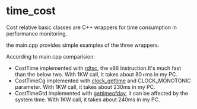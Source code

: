 # time_cost
Cost relative basic classes are C++ wrappers for time consumption in performance monitoring.

the main.cpp provides simple examples of the three wrappers.

According to main.cpp comparision:
- CostTime implemented with [rdtsc](https://www.strchr.com/performance_measurements_with_rdtsc), the x86 Instruction.It's much fast than the below two. With 1KW call, it takes about 80+ms in my PC.
- CostTimeCg implemented with [clock_gettime](https://linux.die.net/man/3/clock_gettime) and CLOCK_MONOTONIC parameter. With 1KW call, it takes about 230ms in my PC.
- CostTimeGtd implemented with [gettimeofday](https://linux.die.net/man/2/gettimeofday), it can be affected by the system time. With 1KW call, it takes about 240ms in my PC.


